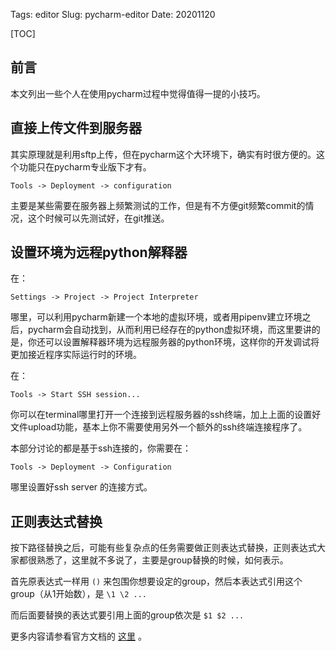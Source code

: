 
Tags: editor
Slug: pycharm-editor
Date: 20201120

[TOC]

## 前言

本文列出一些个人在使用pycharm过程中觉得值得一提的小技巧。

## 直接上传文件到服务器

其实原理就是利用sftp上传，但在pycharm这个大环境下，确实有时很方便的。这个功能只在pycharm专业版下才有。

```
Tools -> Deployment -> configuration
```

主要是某些需要在服务器上频繁测试的工作，但是有不方便git频繁commit的情况，这个时候可以先测试好，在git推送。



## 设置环境为远程python解释器

在：

```
Settings -> Project -> Project Interpreter
```

哪里，可以利用pycharm新建一个本地的虚拟环境，或者用pipenv建立环境之后，pycharm会自动找到，从而利用已经存在的python虚拟环境，而这里要讲的是，你还可以设置解释器环境为远程服务器的python环境，这样你的开发调试将更加接近程序实际运行时的环境。

在：

```
Tools -> Start SSH session...
```

你可以在terminal哪里打开一个连接到远程服务器的ssh终端，加上上面的设置好文件upload功能，基本上你不需要使用另外一个额外的ssh终端连接程序了。

本部分讨论的都是基于ssh连接的，你需要在：

```
Tools -> Deployment -> Configuration
```

哪里设置好ssh server 的连接方式。

## 正则表达式替换

按下路径替换之后，可能有些复杂点的任务需要做正则表达式替换，正则表达式大家都很熟悉了，这里就不多说了，主要是group替换的时候，如何表示。

首先原表达式一样用 `()` 来包围你想要设定的group，然后本表达式引用这个group（从1开始数），是 `\1 \2 ...` 

而后面要替换的表达式要引用上面的group依次是 `$1 $2 ...` 

更多内容请参看官方文档的 [这里](https://www.jetbrains.com/help/webstorm/2017.2/regular-expression-syntax-reference.html) 。